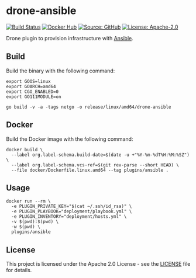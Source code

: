 # drone-ansible

[![Build Status](https://drone.owncloud.com/api/badges/owncloud-ops/drone-ansible/status.svg)](https://drone.owncloud.com/owncloud-ops/drone-ansible/)
[![Docker Hub](https://img.shields.io/badge/docker-latest-blue.svg?logo=docker&logoColor=white)](https://hub.docker.com/r/owncloudci/drone-ansible)
[![Source: GitHub](https://img.shields.io/badge/source-github-blue.svg?logo=github&logoColor=white)](https://github.com/owncloud-ops/drone-ansible)
[![License: Apache-2.0](https://img.shields.io/github/license/owncloud-ops/drone-ansible)](https://github.com/owncloud-ops/drone-ansible/blob/main/LICENSE)

Drone plugin to provision infrastructure with [Ansible](https://www.ansible.com/).

## Build

Build the binary with the following command:

```console
export GOOS=linux
export GOARCH=amd64
export CGO_ENABLED=0
export GO111MODULE=on

go build -v -a -tags netgo -o release/linux/amd64/drone-ansible
```

## Docker

Build the Docker image with the following command:

```console
docker build \
  --label org.label-schema.build-date=$(date -u +"%Y-%m-%dT%H:%M:%SZ") \
  --label org.label-schema.vcs-ref=$(git rev-parse --short HEAD) \
  --file docker/Dockerfile.linux.amd64 --tag plugins/ansible .
```

## Usage

```console
docker run --rm \
  -e PLUGIN_PRIVATE_KEY="$(cat ~/.ssh/id_rsa)" \
  -e PLUGIN_PLAYBOOK="deployment/playbook.yml" \
  -e PLUGIN_INVENTORY="deployment/hosts.yml" \
  -v $(pwd):$(pwd) \
  -w $(pwd) \
  plugins/ansible
```

## License

This project is licensed under the Apache 2.0 License - see the [LICENSE](https://github.com/owncloud-ops/drone-ansible/blob/master/LICENSE) file for details.
